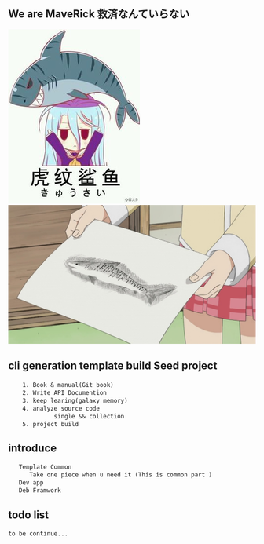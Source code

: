 ## We are MaveRick 救済なんていらない
![ ](./img/1.jpg)![ ](./img/2.jpeg) 
## cli generation template build Seed project
        1. Book & manual(Git book) 
        2. Write API Documention
        3. keep learing(galaxy memory)
        4. analyze source code 
                 single && collection
        5. project build
## introduce
       Template Common
          Take one piece when u need it (This is common part )
       Dev app
       Deb Framwork  
## todo list
    to be continue...